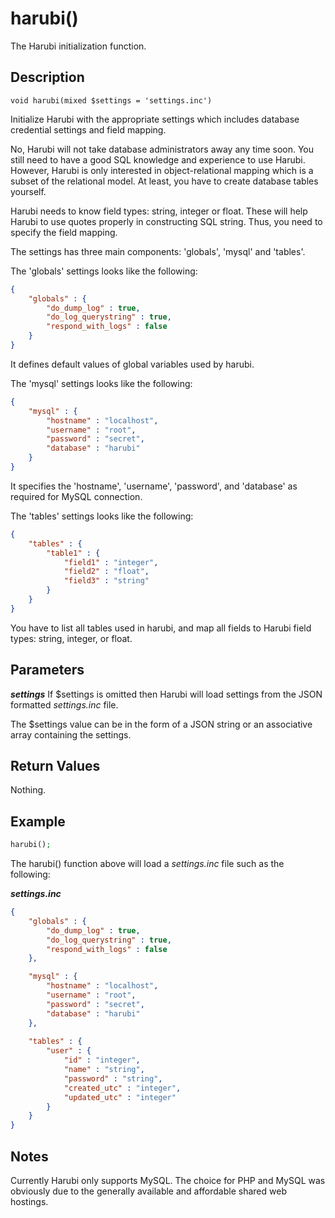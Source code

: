 harubi()
========

The Harubi initialization function.

## Description

```
void harubi(mixed $settings = 'settings.inc')
```

Initialize Harubi with the appropriate settings which includes database credential settings and field mapping.

No, Harubi will not take database administrators away any time soon. You still need to have a good SQL knowledge and experience to use Harubi. However, Harubi is only interested in object-relational mapping which is a subset of the relational model. At least, you have to create database tables yourself.

Harubi needs to know field types: string, integer or float. These will help Harubi to use quotes properly in constructing SQL string. Thus, you need to specify the field mapping.

The settings has three main components: 'globals', 'mysql' and 'tables'.

The 'globals' settings looks like the following:
```json
{
	"globals" : {
		"do_dump_log" : true,
		"do_log_querystring" : true,
		"respond_with_logs" : false
	}
}
```
It defines default values of global variables used by harubi.

The 'mysql' settings looks like the following:
```json
{
	"mysql" : {
		"hostname" : "localhost",
		"username" : "root",
		"password" : "secret",
		"database" : "harubi"
	}
}
```
It specifies the 'hostname', 'username', 'password', and 'database' as required for MySQL connection.

The 'tables' settings looks like the following:
```json
{
	"tables" : {
		"table1" : {
			"field1" : "integer",
			"field2" : "float",
			"field3" : "string"
		}
	}
}
```
You have to list all tables used in harubi, and map all fields to Harubi field types: string, integer, or float.


## Parameters

***settings***
If $settings is omitted then Harubi will load settings from the JSON formatted *settings.inc* file.

The $settings value can be in the form of a JSON string or an associative array containing the settings.

## Return Values

Nothing.

## Example

```php
harubi();
```
The harubi() function above will load a *settings.inc* file such as the following:

***settings.inc***
```json
{
	"globals" : {
		"do_dump_log" : true,
		"do_log_querystring" : true,
		"respond_with_logs" : false
	},

	"mysql" : {
		"hostname" : "localhost",
		"username" : "root",
		"password" : "secret",
		"database" : "harubi"
	},
	
	"tables" : {
		"user" : {
			"id" : "integer",
			"name" : "string",
			"password" : "string",
			"created_utc" : "integer",
			"updated_utc" : "integer"
		}
	}
}
```

## Notes

Currently Harubi only supports MySQL. The choice for PHP and MySQL was obviously due to the generally available and affordable shared web hostings.

